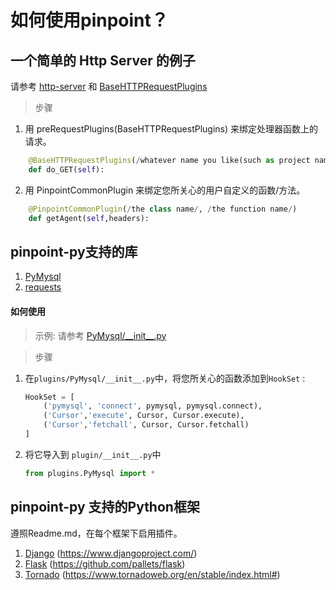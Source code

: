 # 如何使用pinpoint？

## 一个简单的 Http Server 的例子

请参考 [http-server](./simple-http-server/http-server.py) 和 [BaseHTTPRequestPlugins](./simple-http-server/plugins/BaseHTTPRequestPlugins.py)

> 步骤

1. 用 preRequestPlugins(BaseHTTPRequestPlugins) 来绑定处理器函数上的请求。

```python
    @BaseHTTPRequestPlugins(/whatever name you like(such as project name)/, /the function name/)
    def do_GET(self):
```

2. 用 PinpointCommonPlugin 来绑定您所关心的用户自定义的函数/方法。

```python
    @PinpointCommonPlugin(/the class name/, /the function name/)
    def getAgent(self,headers):
```

## pinpoint-py支持的库

1. [PyMysql](./plugins/PyMysql)
2. [requests](./plugins/requests)

#### 如何使用
> 示例: 请参考 [PyMysql/\_\_init\_\_.py](./plugins/PyMysql/__init__.py)

> 步骤

1. 在```plugins/PyMysql/__init__.py```中，将您所关心的函数添加到```HookSet``` :
    ```python
    HookSet = [
        ('pymysql', 'connect', pymysql, pymysql.connect),
        ('Cursor','execute', Cursor, Cursor.execute),
        ('Cursor','fetchall', Cursor, Cursor.fetchall)
    ]
    ```
2. 将它导入到 ```plugin/__init__.py```中
    ```python
    from plugins.PyMysql import *
    ```

## pinpoint-py 支持的Python框架

遵照Readme.md，在每个框架下启用插件。

1. [Django](./django) (https://www.djangoproject.com/) 
2. [Flask](./flask) (https://github.com/pallets/flask) 
3. [Tornado](./tornado) (https://www.tornadoweb.org/en/stable/index.html#) 


